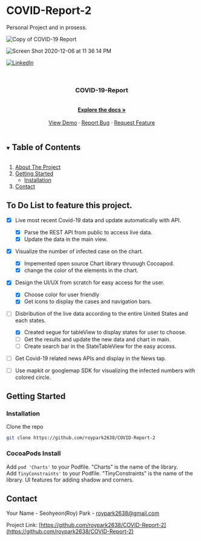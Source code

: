 # COVID-Report-2
Personal Project and in prosess.

![Copy of COVID-19 Report](https://user-images.githubusercontent.com/47404333/101321490-4bfb5600-381a-11eb-878e-6ca0187550fb.png)


![Screen Shot 2020-12-06 at 11 36 14 PM](https://user-images.githubusercontent.com/47404333/101322423-d85a4880-381b-11eb-885d-9e6e33e22b2e.png)


[![LinkedIn][linkedin-shield]][linkedin-url]



<!-- PROJECT LOGO -->
<br />
<p align="center">
  <a href="https://github.com/roypark2638/COVID-Report-2">
  </a>

  <h3 align="center">COVID-19-Report
</h3>

  <p align="center">
    <br />
    <a href="https://github.com/roypark2638/COVID-Report-2"><strong>Explore the docs »</strong></a>
    <br />
    <br />
    <a href="https://github.com/roypark2638/COVID-Report-2">View Demo</a>
    ·
    <a href="https://github.com/roypark2638/COVID-Report-2/issues">Report Bug</a>
    ·
    <a href="https://github.com/roypark2638/COVID-Report-2/issues">Request Feature</a>
  </p>
</p>



<!-- TABLE OF CONTENTS -->
<details open="open">
  <summary><h2 style="display: inline-block">Table of Contents</h2></summary>
  <ol>
    <li>
      <a href="#about-the-project">About The Project</a>
      <ul>
      </ul>
    </li>
    <li>
      <a href="#getting-started">Getting Started</a>
      <ul>
        <li><a href="#installation">Installation</a></li>
      </ul>
    </li>
    <li><a href="#contact">Contact</a></li>
  </ol>
</details>



<!-- ABOUT THE PROJECT -->
## To Do List to feature this project.

* [x] Live most recent Covid-19 data and update automatically with API.
  * [x] Parse the REST API from public to access live data.
  * [x] Update the data in the main view.
* [x] Visualize the number of infected case on the chart.
  * [x] Impemented open source Chart library thruough Cocoapod.
  * [x] change the color of the elements in the chart.
* [x] Design the UI/UX from scratch for easy access for the user.
  * [x] Choose color for user friendly
  * [x] Get icons to display the cases and navigation bars.
* [ ] Disbribution of the live data according to the entire United States and each states.
  * [x] Created segue for tableView to display states for user to choose.
  * [ ] Get the results and update the new data and chart in main.
  * [ ] Create search bar in the StateTableView for the easy access.
* [ ] Get Covid-19 related news APIs and display in the News tap.
* [ ] Use mapkit or googlemap SDK for visualizing the infected numbers with colored circle.



## Getting Started

### Installation

Clone the repo
   ```sh
   git clone https://github.com/roypark2638/COVID-Report-2
   ```
   
### CocoaPods Install   

Add `pod 'Charts'` to your Podfile. "Charts" is the name of the library.  
Add `TinyConstraints'` to your Podfile. "TinyConstraints" is the name of the library. UI features for adding shadow and corners.



<!-- CONTACT -->
## Contact

Your Name - Seohyeon(Roy) Park - roypark2638@gmail.com

Project Link: [https://github.com/roypark2638/COVID-Report-2](https://github.com/roypark2638/COVID-Report-2)




[linkedin-shield]: https://img.shields.io/badge/-LinkedIn-black.svg?style=for-the-badge&logo=linkedin&colorB=555
[linkedin-url]: https://www.linkedin.com/in/roypark2638/
